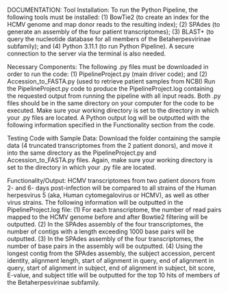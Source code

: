 DOCUMENTATION:
Tool Installation:
To run the Python Pipeline, the following tools must be installed: (1) BowTie2 (to create an index for the HCMV genome and map donor reads to the resulting index); (2) SPAdes (to generate an assembly of the four patient transcriptomes); (3) BLAST+ (to query the nucleotide database for all members of the Betaherpesvirinae subfamily); and (4) Python 3.11.1 (to run Python Pipeline). A secure connection to the server via the terminal is also needed. 

Necessary Components:
The following .py files must be downloaded in order to run the code:
(1) PipelineProject.py (main driver code); and (2) Accession_to_FASTA.py (used to retrieve patient samples from NCBI)
Run the PipelineProject.py code to produce the PipelineProject.log containing the requested output from running the pipeline with all input reads. Both .py files should be in the same directory on your computer for the code to be executed. Make sure your working directory is set to the directory in which your .py files are located. A Python output log will be outputted with the following information specified in the Functionality section from the code. 

Testing Code with Sample Data:
Download the folder containing the sample data (4 truncated transcriptomes from the 2 patient donors), and move it into the same directory as the PipelineProject.py and Accession_to_FASTA.py files. Again, make sure your working directory is set to the directory in which your .py file are located. 

Functionality/Output:
HCMV transcriptomes from two patient donors from 2- and 6- days post-infection will be compared to all strains of the Human herpesvirus 5 (aka, Human cytomegalovirus or HCMV), as well as other virus strains. 
The following information will be outputted in the PipelineProject.log file:
(1) For each transcriptome, the number of read pairs mapped to the HCMV genome before and after Bowtie2 filtering will be outputted.
(2) In the SPAdes assembly of the four transcriptomes, the number of contigs with a length exceeding 1000 base pairs will be outputted.
(3) In the SPAdes assembly of the four transcriptomes, the number of base pairs in the assembly will be outputted.
(4) Using the longest contig from the SPAdes assembly, the subject accession, percent identity, alignment length, start of alignment in query, end of alignment in query, start of alignment in subject, end of alignment in subject, bit score, E-value, and subject title will be outputted for the top 10 hits of members of the Betaherpesvirinae subfamily. 

